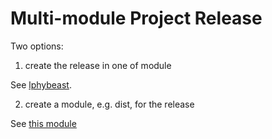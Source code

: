 # Multi-module Project Release

Two options:

1. create the release in one of module

See [lphybeast](https://github.com/LinguaPhylo/LPhyBeast/blob/2461d72fa783240912723e1740e21065723c4d8d/lphybeast/src/assembly/lphybeast-assembly.xml).

2. create a module, e.g. dist, for the release

See [this module](src/assembly/lphybeast-ext-assembly.xml)

